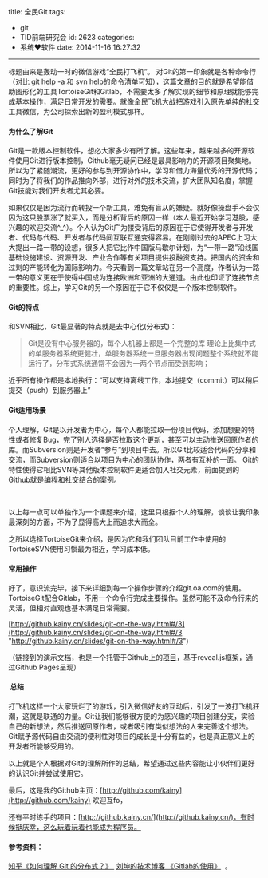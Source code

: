 title: 全民Git
tags:
  - git
  - TID前端研究会
id: 2623
categories:
  - 系统❤软件
date: 2014-11-16 16:27:32
---

标题由来是轰动一时的微信游戏“全民打飞机”。
对Git的第一印象就是各种命令行（对比 git help -a 和 svn help的命令清单可知），这篇文章的目的就是希望能借助图形化的工具TortoiseGit和Gitlab，不需要太多了解实现的细节和原理就能够完成基本操作，满足日常开发的需要。就像全民飞机大战把游戏引入原先单纯的社交工具微信，为公司探索出新的盈利模式那样。

<!--more-->

#### 为什么了解Git

Git是一款版本控制软件，想必大家多少有所了解。这些年来，越来越多的开源软件使用Git进行版本控制，Github毫无疑问已经是最具影响力的开源项目聚集地。所以为了紧随潮流，更好的参与到开源协作中，学习和借力海量优秀的开源代码；同时为了将我们的作品推向外部，进行对外的技术交流，扩大团队知名度，掌握Git技能对我们开发者尤其必要。

如果仅仅是因为流行而转投一个新工具，难免有盲从的嫌疑。就好像操盘手不会仅因为这只股票涨了就买入，而是分析背后的原因一样（本人最近开始学习港股，感兴趣的欢迎交流^_^）。个人认为Git广为接受背后的原因在于它使得开发者与开发者、代码与代码、开发者与代码间互联互通变得容易。在刚刚过去的APEC上习大大提出一路一带的设想，很多人把它比作中国版马歇尔计划，为“一带一路”沿线国基础设施建设、资源开发、产业合作等有关项目提供投融资支持。把国内的资金和过剩的产能转化为国际影响力。今天看到一篇文章站在另一个高度，作者认为一路一带的意义更在于使得中国成为连接欧洲和亚洲的大通道。由此也印证了连接节点的重要性。综上，学习Git的另一个原因在于它不仅仅是一个版本控制软件。

#### Git的特点

和SVN相比，Git最显著的特点就是去中心化(分布式)：
> Git是没有中心服务器的，每个人机器上都是一个完整的库
理论上比集中式的单服务器系统更健壮，单服务器系统一旦服务器出现问题整个系统就不能运行了，分布式系统通常不会因为一两个节点而受到影响；

近乎所有操作都是本地执行：“可以支持离线工作，本地提交（commit）可以稍后提交（push）到服务器上”

#### Git适用场景

个人理解，Git是以开发者为中心，每个人都能拉取一份项目代码，添加想要的特性或者修复Bug，完了别人选择是否拉取这个更新，甚至可以主动推送回原作者的库。而Subversion则是开发者“参与”到项目中去。所以Git比较适合代码的分享和交流，而Subversion则适合以项目为中心的团队协作，两者有互补的一面。
Git的特性使得它相比SVN等其他版本控制软件更适合加入社交元素，前面提到的Github就是编程和社交结合的案例。

&nbsp;

以上每一点可以单独作为一个课题来介绍，这里只根据个人的理解，谈谈让我印象最深刻的方面，不为了显得高大上而追求大而全。

之所以选择TortoiseGit来介绍，是因为它和我们团队目前工作中使用的TortoiseSVN使用习惯最为相近，学习成本低。

#### 常用操作

好了，意识流完毕，接下来详细到每一个操作步骤的介绍git.oa.com的使用。TortoiseGit配合Gitlab，不用一个命令行完成主要操作。虽然可能不及命令行来的灵活，但相对直观也基本满足日常需要。

[http://github.kainy.cn/slides/git-on-the-way.html#/3](http://github.kainy.cn/slides/git-on-the-way.html#/3 "http://github.kainy.cn/slides/git-on-the-way.html#/3")

（链接到的演示文档，也是一个托管于Github上的[项目](http://www.tickethk.com/concert-ticket/1057)，基于reveal.js框架，通过Github Pages呈现）

####  总结

打飞机这样一个大家玩烂了的游戏，引入微信好友的互动后，引发了一波打飞机狂潮，这就是联通的力量。Git让我们能够很方便的为感兴趣的项目创建分支，实验自己的新想法，然后推送回原作者，或者吸引有类似想法的人来完善这个想法。Git赋予源代码自由交流的便利性对项目的成长是十分有益的，也是真正意义上的开发者所能够受用的。

以上就是个人根据对Git的理解所作的总结，希望通过这些内容能让小伙伴们更好的认识Git并尝试使用它。

最后，这是我的Github主页：[http://github.com/kainy](http://github.com/kainy) 欢迎互fo，

还有平时练手的项目：[http://github.kainy.cn/](http://github.kainy.cn/)，有时候挺庆幸，这么玩着玩着也能成为程序员。

#### 参考资料：

[知乎《如何理解 Git 的分布式？》 ](http://www.zhihu.com/question/20093241)
[刘坤的技术博客 《Gitlab的使用》](http://blog.cnbluebox.com/blog/2014/04/15/gitlabde-shi-yong)  。